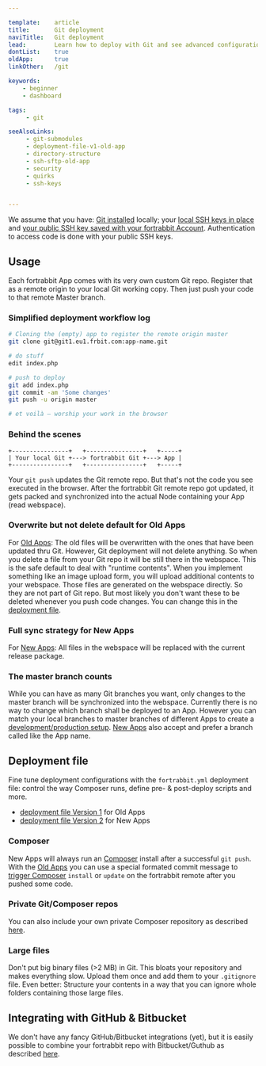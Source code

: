 ```yaml
---

template:    article
title:       Git deployment
naviTitle:   Git deployment
lead:        Learn how to deploy with Git and see advanced configuration.
dontList:    true
oldApp:      true
linkOther:   /git

keywords:
    - beginner
    - dashboard

tags:
     - git

seeAlsoLinks:
     - git-submodules
     - deployment-file-v1-old-app
     - directory-structure
     - ssh-sftp-old-app
     - security
     - quirks
     - ssh-keys


---
```


We assume that you have: [Git installed](http://git-scm.com/) locally; your [local SSH keys in place](https://help.github.com/articles/generating-ssh-keys/) and [your public SSH key saved with your fortrabbit Account](ssh-keys). Authentication to access code is done with your public SSH keys.

## Usage

Each fortrabbit App comes with its very own custom Git repo. Register that as a remote origin to your local Git working copy. Then just push your code to that remote Master branch.


### Simplified deployment workflow log

```bash
# Cloning the (empty) app to register the remote origin master
git clone git@git1.eu1.frbit.com:app-name.git

# do stuff
edit index.php

# push to deploy
git add index.php
git commit -am 'Some changes'
git push -u origin master

# et voilà — worship your work in the browser
```

### Behind the scenes

```nohighlight
+----------------+   +----------------+   +-----+
| Your local Git +---> fortrabbit Git +---> App |
+----------------+   +----------------+   +-----+
```

Your `git push` updates the Git remote repo. But that's not the code you see executed in the browser. After the fortrabbit Git remote repo got updated, it gets packed and synchronized into the actual Node containing your App (read webspace).


### Overwrite but not delete default for Old Apps

For [Old Apps](new-apps): The old files will be overwritten with the ones that have been updated thru Git. However, Git deployment will not delete anything. So when you delete a file from your Git repo it will be still there in the webspace. This is the safe default to deal with "runtime contents". When you implement something like an image upload form, you will upload additional contents to your webspace. Those files are generated on the webspace directly. So they are not part of Git repo. But most likely you don't want these to be deleted whenever you push code changes. You can change this in the [deployment file](#toc-deployment-file).

### Full sync strategy for New Apps

For [New Apps](new-apps): All files in the webspace will be replaced with the current release package.


### The master branch counts

While you can have as many Git branches you want, only changes to the master branch will be synchronized into the webspace. Currently there is no way to change which branch shall be deployed to an App. However you can match your local branches to master branches of different Apps to create a [development/production setup](multi-staging). [New Apps](new-apps) also accept and prefer a branch called like the App name.


## Deployment file

Fine tune deployment configurations with the `fortrabbit.yml` deployment file: control the way Composer runs, define pre- & post-deploy scripts and more.

* [deployment file Version 1](deployment-file-v1-old-app) for Old Apps
* [deployment file Version 2](deployment-file-v2) for New Apps


### Composer

New Apps will always run an [Composer](composer) install after a successful `git push`. With the [Old Apps](new-apps) you can use a special formated commit message to [trigger Composer](composer) `install` or `update` on the fortrabbit remote after you pushed some code.


### Private Git/Composer repos

You can also include your own private Composer repository as described [here](private-composer-repos).


### Large files

Don't put big binary files (>2 MB) in Git. This bloats your repository and makes everything slow. Upload them once and add them to your `.gitignore` file. Even better: Structure your contents in a way that you can ignore whole folders containing those large files.


## Integrating with GitHub & Bitbucket

We don't have any fancy GitHub/Bitbucket integrations (yet), but it is easily possible to combine your fortrabbit repo with Bitbucket/Guthub as described [here](bitbucket-github-and-fortrabbit).

